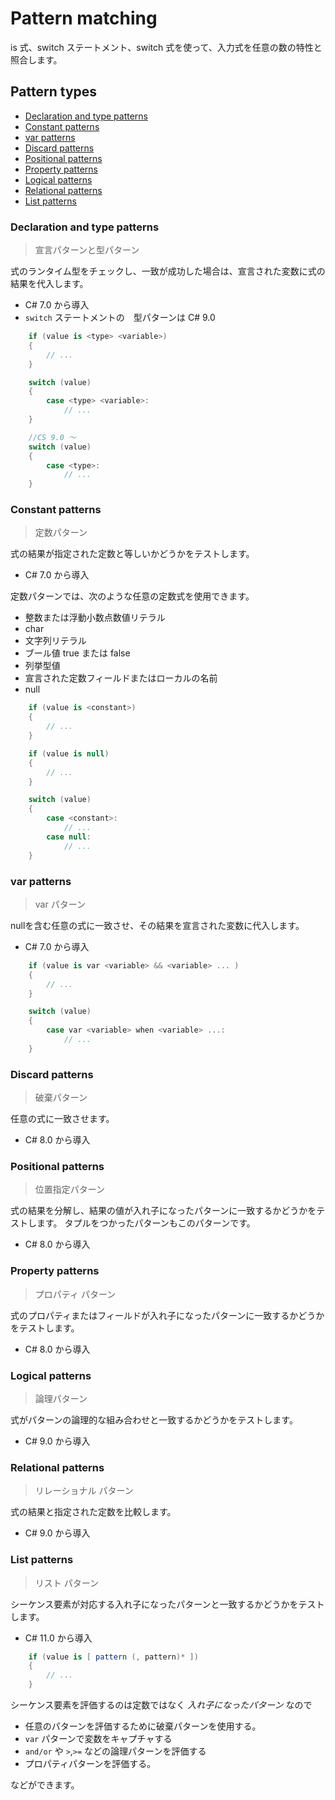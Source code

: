 # Pattern matching <!-- omit in toc -->

is 式、switch ステートメント、switch 式を使って、入力式を任意の数の特性と照合します。

## Pattern types <!-- omit in toc -->

- [Declaration and type patterns](#declaration-and-type-patterns)
- [Constant patterns](#constant-patterns)
- [var patterns](#var-patterns)
- [Discard patterns](#discard-patterns)
- [Positional patterns](#positional-patterns)
- [Property patterns](#property-patterns)
- [Logical patterns](#logical-patterns)
- [Relational patterns](#relational-patterns)
- [List patterns](#list-patterns)

### Declaration and type patterns

> 宣言パターンと型パターン

式のランタイム型をチェックし、一致が成功した場合は、宣言された変数に式の結果を代入します。

- C# 7.0 から導入 
- `switch` ステートメントの　型パターンは C# 9.0

```cs
    if (value is <type> <variable>)
    {
        // ...
    }
```

```cs
    switch (value)
    {
        case <type> <variable>:
            // ...
    }

    //CS 9.0 〜
    switch (value)
    {
        case <type>: 
            // ...
    }
```

### Constant patterns

> 定数パターン

式の結果が指定された定数と等しいかどうかをテストします。

- C# 7.0 から導入 

定数パターンでは、次のような任意の定数式を使用できます。

- 整数または浮動小数点数値リテラル
- char
- 文字列リテラル
- ブール値 true または false
- 列挙型値
- 宣言された定数フィールドまたはローカルの名前
- null

```cs
    if (value is <constant>)
    {
        // ...
    }

    if (value is null)
    {
        // ...
    }
```

```cs
    switch (value)
    {
        case <constant>:
            // ...
        case null: 
            // ...
    }
```

### var patterns

> var パターン

nullを含む任意の式に一致させ、その結果を宣言された変数に代入します。

- C# 7.0 から導入 

```cs
    if (value is var <variable> && <variable> ... )
    {
        // ...
    }
```

```cs
    switch (value)
    {
        case var <variable> when <variable> ...:
            // ...
    }
```

### Discard patterns

> 破棄パターン

任意の式に一致させます。

- C# 8.0 から導入 

### Positional patterns

> 位置指定パターン

式の結果を分解し、結果の値が入れ子になったパターンに一致するかどうかをテストします。
タプルをつかったパターンもこのパターンです。

- C# 8.0 から導入 

### Property patterns

> プロパティ パターン

 式のプロパティまたはフィールドが入れ子になったパターンに一致するかどうかをテストします。

- C# 8.0 から導入 

### Logical patterns

> 論理パターン

式がパターンの論理的な組み合わせと一致するかどうかをテストします。

- C# 9.0 から導入 

### Relational patterns

> リレーショナル パターン

式の結果と指定された定数を比較します。

- C# 9.0 から導入 

### List patterns

> リスト パターン

シーケンス要素が対応する入れ子になったパターンと一致するかどうかをテストします。

- C# 11.0 から導入 

```cs
    if (value is [ pattern (, pattern)* ])
    {
        // ...
    }
```

シーケンス要素を評価するのは定数ではなく *入れ子になったパターン* なので

- 任意のパターンを評価するために破棄パターンを使用する。
- `var` パターンで変数をキャプチャする
- `and/or` や `>`,`>=` などの論理パターンを評価する
- プロパティパターンを評価する。

などができます。
